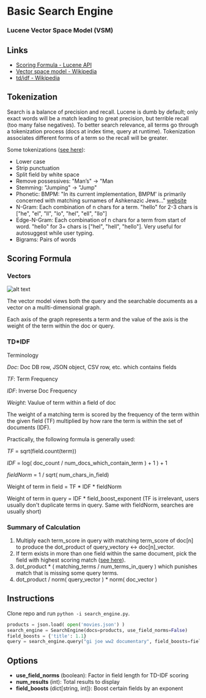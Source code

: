# Basic Search Engine
### Lucene Vector Space Model (VSM)
## Links

- [Scoring Formula - Lucene API](https://lucene.apache.org/core/8_0_0/core/org/apache/lucene/search/similarities/TFIDFSimilarity.html)
- [Vector space model - Wikipedia](https://en.wikipedia.org/wiki/Vector_space_model)
- [td/idf - Wikipedia](https://en.wikipedia.org/wiki/Tf%E2%80%93idf)


## Tokenization
Search is a balance of precision and recall. Lucene is dumb by default; only exact words will be a match leading to great precision, but terrible recall (too many false negatives). To better search relevance, all terms go through a tokenization process (docs at index time, query at runtime). Tokenization associates different forms of a term so the recall will be greater.

Some tokenizations ([see here](https://lucene.apache.org/solr/guide/7_6/filter-descriptions.html)):
- Lower case
- Strip punctuation
- Split field by white space
- Remove possessives: "Man’s" -> "Man
- Stemming: "Jumping" -> "Jump"
- Phonetic: BMPM: "In its current implementation, BMPM' is primarily concerned with matching surnames of Ashkenazic Jews..." [website](https://stevemorse.org/phonetics/bmpm.htm)
- N-Gram: Each combination of n chars for a term. "hello" for 2-3 chars is ["he", "el", "ll", "lo", "hel", "ell", "llo"]
- Edge-N-Gram: Each combination of n chars for a term from start of word. "hello" for 3+ chars is ["hel", "hell", "hello"]. Very useful for autosuggest while user typing.
- Bigrams: Pairs of words

## Scoring Formula

### Vectors
![alt text](https://www.intmath.com/vectors/img/235-3D-vector.png)

The vector model views both the query and the searchable documents as a vector on a mullti-dimensional graph.

Each axis of the graph represents a term and the value of the axis is the weight of the term within the doc or query.

### TD*IDF
Terminology

*Doc*: Doc DB row, JSON object, CSV row, etc. which contains fields

*TF*: Term Frequency

*IDF*: Inverse Doc Frequency

*Weight*: Vaulue of term within a field of doc

The weight of a matching term is scored by the frequency of the term within the given field (TF) multiplied by how rare the term is within the set of documents (IDF).

Practically, the following formula is generally used:

*TF* = sqrt(field.count(term))

*IDF* = log( doc_count / num_docs_which_contain_term ) + 1 ) + 1

*fieldNorm* = 1 / sqrt( num_chars_in_field)

Weight of term in field = TF * IDF * fieldNorm

Weight of term in query = IDF * field_boost_exponent
(TF is irrelevant, users usually don't duplicate terms in query. Same with fieldNorm, searches are usually short)

### Summary of Calculation

1. Multiply each term_score in query with matching term_score of doc[n] to produce the dot_product of query_vectory <-> doc[n]_vector.
2. If term exists in more than one field within the same document, pick the field with highest scoring match ([see here](https://lucene.apache.org/solr/guide/7_0/the-dismax-query-parser.html#the-tie-tie-breaker-parameter)).
3. dot_product * ( matching_terms / num_terms_in_query ) which punishes match that is missing some query terms.
4. dot_product / norm( query_vector ) * norm( doc_vector )
## Instructions

Clone repo and run `python -i search_engine.py`.

```python
products = json.load( open('movies.json') )
search_engine = SearchEngine(docs=products, use_field_norms=False)
field_boosts = {'title': 1.1}
query = search_engine.query("gi joe ww2 documentary", field_boosts=field_boosts, num_results=10)
```

## Options

- **use_field_norms** (boolean): Factor in field length for TD-IDF scoring
- **num_results** (int): Total results to display
- **field_boosts** (dict[string, int]): Boost certain fields by an exponent
